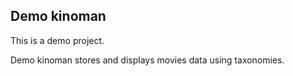 ## Demo kinoman

This is a demo project.

Demo kinoman stores and displays movies data using taxonomies.


